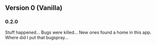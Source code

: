 ## Version 0 (Vanilla)

### 0.2.0
Stuff happened...
Bugs were killed... New ones found a home in this app.
Where did I put that bugspray...
